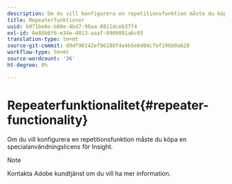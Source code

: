 ```yaml
---
description: Om du vill konfigurera en repetitionsfunktion måste du köpa en specialanvändningslicens för Insight.
title: Repeaterfunktioner
uuid: b971be6e-b88e-4bd7-96aa-8811dceb37f4
exl-id: 0e88b8f6-e34e-4813-aaaf-0909801a6c03
translation-type: tm+mt
source-git-commit: d9df90242ef96188f4e4b5e6d04cfef196b0a628
workflow-type: tm+mt
source-wordcount: '36'
ht-degree: 0%

---
```


# Repeaterfunktionalitet{#repeater-functionality}

Om du vill konfigurera en repetitionsfunktion måste du köpa en specialanvändningslicens för Insight.

>[!NOTE]
>
>Kontakta Adobe kundtjänst om du vill ha mer information.
